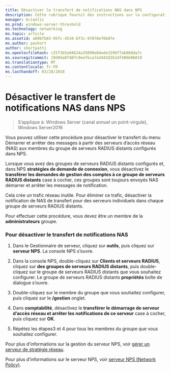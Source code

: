 ```yaml
---
title: Désactiver le transfert de notifications NAS dans NPS
description: Cette rubrique fournit des instructions sur la configuration d’authentifications simultanées du serveur de stratégie réseau dans Windows Server2016.
manager: brianlic
ms.prod: windows-server-threshold
ms.technology: networking
ms.topic: article
ms.assetid: a09bfb03-95fc-4534-bf3c-97078ef6b07e
ms.author: pashort
author: shortpatti
ms.openlocfilehash: c25f3b5a94624a35099e84ede3296f7ab860da7c
ms.sourcegitcommit: 19d9da87d87c9eefbca7a3443d2b1df486b0b010
ms.translationtype: MT
ms.contentlocale: fr-FR
ms.lasthandoff: 03/28/2018
---
```

# <a name="disable-nas-notification-forwarding-in-nps"></a>Désactiver le transfert de notifications NAS dans NPS

>S’applique à: Windows Server (canal annuel un point-virgule), Windows Server2016

Vous pouvez utiliser cette procédure pour désactiver le transfert du menu Démarrer et arrêter des messages à partir des serveurs d’accès réseau (NAS) aux membres du groupe de serveurs RADIUS distants configurés dans NPS.

Lorsque vous avez des groupes de serveurs RADIUS distants configurés et, dans NPS **stratégies de demande de connexion**, vous désactivez le **transférer les demandes de gestion des comptes à ce groupe de serveurs RADIUS distants** case à cocher, ces groupes sont toujours envoyés NAS démarrer et arrêter les messages de notification. 

Cela crée un trafic réseau inutile. Pour éliminer ce trafic, désactiver la notification de NAS de transfert pour des serveurs individuels dans chaque groupe de serveurs RADIUS distants.

Pour effectuer cette procédure, vous devez être un membre de la **administrateurs** groupe.

### <a name="to-disable-nas-notification-forwarding"></a>Pour désactiver le transfert de notifications NAS

1. Dans le Gestionnaire de serveur, cliquez sur **outils**, puis cliquez sur **serveur NPS**. La console NPS s’ouvre.

2. Dans la console NPS, double-cliquez sur **Clients et serveurs RADIUS**, cliquez sur **des groupes de serveurs RADIUS distants**, puis double-cliquez sur le groupe de serveurs RADIUS distants que vous souhaitez configurer. Le groupe de serveurs RADIUS distants **propriétés** boîte de dialogue s’ouvre.

3. Double-cliquez sur le membre du groupe que vous souhaitez configurer, puis cliquez sur le **/gestion** onglet.

4. Dans **comptabilité**, désactivez le **transférer le démarrage de serveur d’accès réseau et arrêter les notifications de ce serveur** case à cocher, puis cliquez sur **OK**.

5. Répétez les étapes3 et 4 pour tous les membres du groupe que vous souhaitez configurer.

Pour plus d’informations sur la gestion du serveur NPS, voir [gérer un serveur de stratégie réseau](nps-manage-top.md).

Pour plus d’informations sur le serveur NPS, voir [serveur NPS (Network Policy)](nps-top.md).
